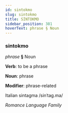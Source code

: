 ```yaml
---
id: sintokmo
slug: sintokmo
title: SİNTOKMO
sidebar_position: 381
hoverText: phrase § Noun
---
```


### sintokmo

*phrase* **§** Noun

**Verb**: to be a phrase

**Noun**: phrase

**Modifier**: phrase-related

Italian sintagma /sinˈtaɡ.ma/

*Romance Language Family*